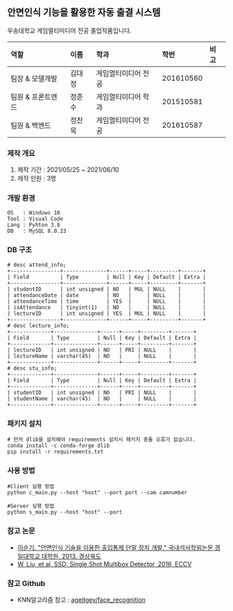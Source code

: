 ## 안면인식 기능을 활용한 자동 출결 시스템
우송대학교 게임멀티미디어 전공 졸업작품입니다.


역할|이름|학과|학번|비고
:---|:---|:---|:---|:---
팀장 & 모델개발|김대정|게임멀티미디어 전공|201610560|
팀원 & 프론트엔드|정준수|게임멀티미디어 학과|201510581|
팀원 & 백엔드|정찬묵|게임멀티미디어 전공|201610587|


### 제작 개요
1. 제작 기간 : 2021/05/25 ~ 2021/06/10
2. 제작 인원 : 3명

### 개발 환경
```
OS   : Windows 10
Tool : Visual Code
Lang : Pyhton 3.8
DB   : MySQL 8.0.23
```

### DB 구조
```
# desc attend_info;
+----------------+--------------+------+-----+---------+-------+
| Field          | Type         | Null | Key | Default | Extra |
+----------------+--------------+------+-----+---------+-------+
| studentID      | int unsigned | NO   | MUL | NULL    |       |
| attendanceDate | date         | NO   |     | NULL    |       |
| attendanceTime | time         | YES  |     | NULL    |       |
| isAttendance   | tinyint(1)   | NO   |     | NULL    |       |
| lectureID      | int unsigned | YES  | MUL | NULL    |       |
+----------------+--------------+------+-----+---------+-------+
# desc lecture_info;
+-------------+--------------+------+-----+---------+-------+
| Field       | Type         | Null | Key | Default | Extra |
+-------------+--------------+------+-----+---------+-------+
| lectureID   | int unsigned | NO   | PRI | NULL    |       |
| lectureName | varchar(45)  | NO   |     | NULL    |       |
+-------------+--------------+------+-----+---------+-------+
# desc stu_info;
+-------------+--------------+------+-----+---------+-------+
| Field       | Type         | Null | Key | Default | Extra |
+-------------+--------------+------+-----+---------+-------+
| studentID   | int unsigned | NO   | PRI | NULL    |       |
| studentName | varchar(45)  | NO   |     | NULL    |       |
+-------------+--------------+------+-----+---------+-------+
```


### 패키지 설치
```
# 먼저 dlib을 설치해야 requirements 설치시 패키지 충돌 오류가 없습니다.
conda install -c conda-forge dlib
pip install -r requirements.txt
```

### 사용 방법
```
#Client 실행 방법
python c_main.py --host "host" --port port --cam camnumber

#Server 실행 방법
python s_main.py --host "host" --port
```


### 참고 논문
 - [이순기. "안면인식 기술을 이용한 출입통제 단말 장치 개발." 국내석사학위논문 경일대학교 대학원, 2013. 경상북도](http://kiu.dcollection.net/public_resource/pdf/000001624617_20210603222714.pdf)
 - [W. Liu, et al, SSD: Single Shot Multibox Detector, 2016, ECCV](https://arxiv.org/pdf/1512.02325.pdf)

### 참고 Github
 - KNN알고리즘 참고 : [ageitgey/face_recognition](https://github.com/ageitgey/face_recognition)


